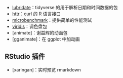 - [lubridate](https://lubridate.tidyverse.org/index.html)：tidyverse 的用于解析日期和时间数据的包
- [httr](https://github.com/r-lib/httr)：curl 的 R 语言接口
- [microbenchmark](https://cran.r-project.org/web/packages/microbenchmark/index.html)：提供简单的性能测试
- [viridis](https://github.com/sjmgarnier/viridis)：调色盘包
- [animate]：谢益辉的动画包
- [gganimate]：在 ggplot 中加动画

## RStudio 插件
- [xaringan]：实时预览 rmarkdown